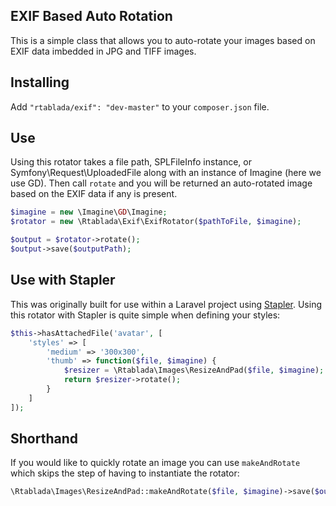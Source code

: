 EXIF Based Auto Rotation
---

This is a simple class that allows you to auto-rotate your images based on EXIF data imbedded in JPG and TIFF images.

## Installing

Add `"rtablada/exif": "dev-master"` to your `composer.json` file.

## Use

Using this rotator takes a file path, SPLFileInfo instance, or Symfony\Request\UploadedFile along with an instance of Imagine (here we use GD).
Then call `rotate` and you will be returned an auto-rotated image based on the EXIF data if any is present.

```php
$imagine = new \Imagine\GD\Imagine;
$rotator = new \Rtablada\Exif\ExifRotator($pathToFile, $imagine);

$output = $rotator->rotate();
$output->save($outputPath);
```

## Use with Stapler

This was originally built for use within a Laravel project using [Stapler](https://github.com/CodeSleeve/stapler).
Using this rotator with Stapler is quite simple when defining your styles:

```php
$this->hasAttachedFile('avatar', [
	'styles' => [
		'medium' => '300x300',
		'thumb' => function($file, $imagine) {
			$resizer = \Rtablada\Images\ResizeAndPad($file, $imagine);
			return $resizer->rotate();
		}
	]
]);
```

## Shorthand

If you would like to quickly rotate an image you can use `makeAndRotate` which skips the step of having to instantiate the rotator:

```php
\Rtablada\Images\ResizeAndPad::makeAndRotate($file, $imagine)->save($output);
```
